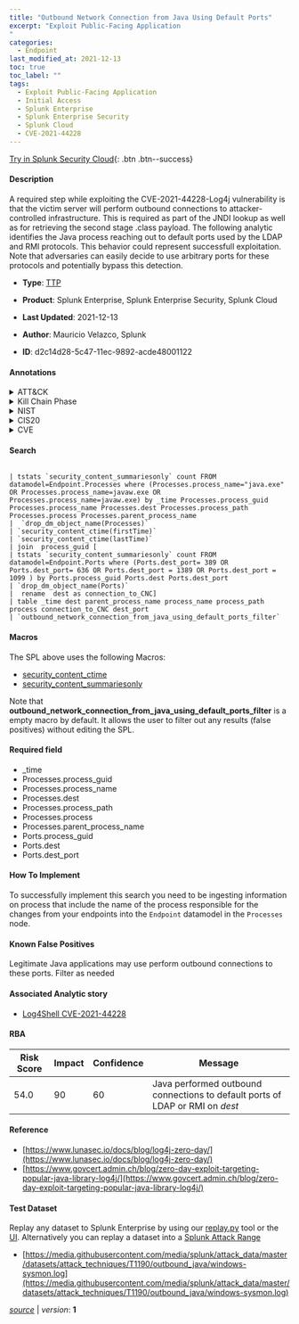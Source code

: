 ```yaml
---
title: "Outbound Network Connection from Java Using Default Ports"
excerpt: "Exploit Public-Facing Application
"
categories:
  - Endpoint
last_modified_at: 2021-12-13
toc: true
toc_label: ""
tags:
  - Exploit Public-Facing Application
  - Initial Access
  - Splunk Enterprise
  - Splunk Enterprise Security
  - Splunk Cloud
  - CVE-2021-44228
---
```




[Try in Splunk Security Cloud](https://www.splunk.com/en_us/products/cyber-security.html){: .btn .btn--success}

#### Description

A required step while exploiting the CVE-2021-44228-Log4j vulnerability is that the victim server will perform outbound connections to attacker-controlled infrastructure. This is required as part of the JNDI lookup as well as for retrieving the second stage .class payload. The following analytic identifies the Java process reaching out to default ports used by the LDAP and RMI protocols. This behavior could represent successfull exploitation. Note that adversaries can easily decide to use arbitrary ports for these protocols and potentially bypass this detection.

- **Type**: [TTP](https://github.com/splunk/security_content/wiki/Detection-Analytic-Types)
- **Product**: Splunk Enterprise, Splunk Enterprise Security, Splunk Cloud

- **Last Updated**: 2021-12-13
- **Author**: Mauricio Velazco, Splunk
- **ID**: d2c14d28-5c47-11ec-9892-acde48001122


#### Annotations

<details>
  <summary>ATT&CK</summary>

<div markdown="1">


| ID             | Technique        |  Tactic             |
| -------------- | ---------------- |-------------------- |
| [T1190](https://attack.mitre.org/techniques/T1190/) | Exploit Public-Facing Application | Initial Access |

</div>
</details>


<details>
  <summary>Kill Chain Phase</summary>

<div markdown="1">

* Exploitation


</div>
</details>


<details>
  <summary>NIST</summary>

<div markdown="1">



</div>
</details>

<details>
  <summary>CIS20</summary>

<div markdown="1">



</div>
</details>

<details>
  <summary>CVE</summary>

<div markdown="1">
| ID          | Summary | [CVSS](https://nvd.nist.gov/vuln-metrics/cvss) |
| ----------- | ----------- | -------------- |
| [CVE-2021-44228](https://nvd.nist.gov/vuln/detail/CVE-2021-44228) | Apache Log4j2 2.0-beta9 through 2.15.0 (excluding security releases 2.12.2, 2.12.3, and 2.3.1) JNDI features used in configuration, log messages, and parameters do not protect against attacker controlled LDAP and other JNDI related endpoints. An attacker who can control log messages or log message parameters can execute arbitrary code loaded from LDAP servers when message lookup substitution is enabled. From log4j 2.15.0, this behavior has been disabled by default. From version 2.16.0 (along with 2.12.2, 2.12.3, and 2.3.1), this functionality has been completely removed. Note that this vulnerability is specific to log4j-core and does not affect log4net, log4cxx, or other Apache Logging Services projects. | 9.3 |



</div>
</details>

#### Search

```

| tstats `security_content_summariesonly` count FROM datamodel=Endpoint.Processes where (Processes.process_name="java.exe" OR Processes.process_name=javaw.exe OR Processes.process_name=javaw.exe) by _time Processes.process_guid Processes.process_name Processes.dest Processes.process_path Processes.process Processes.parent_process_name 
|  `drop_dm_object_name(Processes)` 
| `security_content_ctime(firstTime)` 
| `security_content_ctime(lastTime)` 
| join  process_guid [
| tstats `security_content_summariesonly` count FROM datamodel=Endpoint.Ports where (Ports.dest_port= 389 OR Ports.dest_port= 636 OR Ports.dest_port = 1389 OR Ports.dest_port = 1099 ) by Ports.process_guid Ports.dest Ports.dest_port
| `drop_dm_object_name(Ports)` 
|  rename  dest as connection_to_CNC] 
| table _time dest parent_process_name process_name process_path process connection_to_CNC dest_port 
| `outbound_network_connection_from_java_using_default_ports_filter`
```

#### Macros
The SPL above uses the following Macros:
* [security_content_ctime](https://github.com/splunk/security_content/blob/develop/macros/security_content_ctime.yml)
* [security_content_summariesonly](https://github.com/splunk/security_content/blob/develop/macros/security_content_summariesonly.yml)

Note that **outbound_network_connection_from_java_using_default_ports_filter** is a empty macro by default. It allows the user to filter out any results (false positives) without editing the SPL.

#### Required field
* _time
* Processes.process_guid
* Processes.process_name
* Processes.dest
* Processes.process_path
* Processes.process
* Processes.parent_process_name
* Ports.process_guid
* Ports.dest
* Ports.dest_port


#### How To Implement
To successfully implement this search you need to be ingesting information on process that include the name of the process responsible for the changes from your endpoints into the `Endpoint` datamodel in the `Processes` node.

#### Known False Positives
Legitimate Java applications may use perform outbound connections to these ports. Filter as needed

#### Associated Analytic story
* [Log4Shell CVE-2021-44228](/stories/log4shell_cve-2021-44228)




#### RBA

| Risk Score  | Impact      | Confidence   | Message      |
| ----------- | ----------- |--------------|--------------|
| 54.0 | 90 | 60 | Java performed outbound connections to default ports of LDAP or RMI on $dest$ |


#### Reference

* [https://www.lunasec.io/docs/blog/log4j-zero-day/](https://www.lunasec.io/docs/blog/log4j-zero-day/)
* [https://www.govcert.admin.ch/blog/zero-day-exploit-targeting-popular-java-library-log4j/](https://www.govcert.admin.ch/blog/zero-day-exploit-targeting-popular-java-library-log4j/)



#### Test Dataset
Replay any dataset to Splunk Enterprise by using our [replay.py](https://github.com/splunk/attack_data#using-replaypy) tool or the [UI](https://github.com/splunk/attack_data#using-ui).
Alternatively you can replay a dataset into a [Splunk Attack Range](https://github.com/splunk/attack_range#replay-dumps-into-attack-range-splunk-server)


* [https://media.githubusercontent.com/media/splunk/attack_data/master/datasets/attack_techniques/T1190/outbound_java/windows-sysmon.log](https://media.githubusercontent.com/media/splunk/attack_data/master/datasets/attack_techniques/T1190/outbound_java/windows-sysmon.log)



[*source*](https://github.com/splunk/security_content/tree/develop/detections/endpoint/outbound_network_connection_from_java_using_default_ports.yml) \| *version*: **1**
